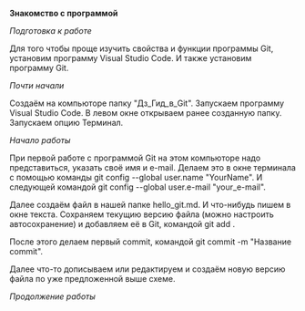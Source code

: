 **Знакомство с программой**

*Подготовка к работе*

Для того чтобы проще изучить свойства и функции программы Git, установим программу Visual Studio Code.
И также установим программу Git.

*Почти начали*

Создаём на компьюторе папку "Дз_Гид_в_Git".
Запускаем программу Visual Studio Code.
В левом окне открываем ранее созданную папку.
Запускаем опцию Терминал.

*Начало работы*

При первой работе с программой Git на этом компьюторе надо представиться, указать своё имя и e-mail. 
Делаем это в окне терминала с помощью команды git config --global user.name "YourName". 
И следующей командой git config --global user.e-mail "your_e-mail".

Далее создаём файл в нашей папке hello_git.md.
И что-нибудь пишем в окне текста.
Сохраняем текущию версию файла (можно настроить автосохранение) и добавляем её в Git, командой git add .

После этого делаем первый commit, командой git commit -m "Название commit".

Далее что-то дописываем или редактируем и создаём новую версию файла по уже предложенной выше схеме.

*Продолжение работы*